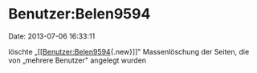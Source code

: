 Benutzer:Belen9594
==================

Date: 2013-07-06 16:33:11

löschte
„\[\[[Benutzer:Belen9594](http://www.yacy-websuche.de/wiki/index.php?title=Benutzer:Belen9594&action=edit&redlink=1 "Benutzer:Belen9594 (Seite nicht vorhanden)"){.new}\]\]"
Massenlöschung der Seiten, die von „mehrere Benutzer" angelegt wurden

